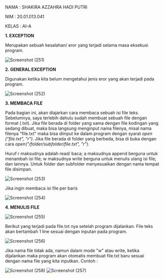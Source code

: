 NAMA  : SHAKIRA AZZAHRA HADI PUTRI

NIM   : 20.01.013.041

KELAS : AI-A

**1. EXCEPTION**

Merupakan sebuah kesalahan/ eror yang terjadi selama masa eksekusi program. 

![Screenshot (251)](https://user-images.githubusercontent.com/92997232/141127481-4314e87d-4697-4b35-b71b-ef64463a03ea.png)

**2. GENERAL EXCEPTION**

Digunakan ketika kita belum mengetahui jenis eror yang akan terjadi pada program.

![Screenshot (252)](https://user-images.githubusercontent.com/92997232/141128454-4a88b889-f1f1-4d2e-85b0-a1c927cf7f55.png)

**3. MEMBACA FILE**

Pada bagian ini, akan diajarkan cara membaca sebuah isi file teks. Sebelumnya, saya terlebih dahulu sudah membuat sebuah file dengan format (.txt). Jika file berada di folder yang sama dengan file kodingan yang sedang dibuat, maka bisa langsung menginput nama filenya, misal nama filenya "file.txt" maka bisa diinput ke dalam program dengan syarat _open ("file.txt", "r")_. Jika file berada di folder yang berbeda, bisa di buka dengan cara _open("/folder/subfolder/file.txt", "r")_. 

Huruf r maksudnya adalah read/ baca; a maksudnya append berguna untuk menambah isi file; w maksudnya write berguna untuk menulis ulang isi file; dan lainnya. Untuk folder dan subfolder menyesuaikan dengan nama tempat file disimpan. 

![Screenshot (253)](https://user-images.githubusercontent.com/92997232/141131946-47f489b0-dd5a-41a3-a69e-05a40258da78.png)

Jika ingin membaca isi file per baris

![Screenshot (254)](https://user-images.githubusercontent.com/92997232/141132504-8b7c75ed-2303-49e2-8232-33d6ff336f56.png)

**4. MENULIS FILE**

![Screenshot (255)](https://user-images.githubusercontent.com/92997232/141134464-7b59c7db-3695-4b1b-abfb-e3040aaab6be.png)

Berikut yang terjadi pada file.txt nya setelah program dijalankan. File teks akan bertambah 1 line sesuai dengan inputan pada program.

![Screenshot (256)](https://user-images.githubusercontent.com/92997232/141134626-a04ce4bb-f567-49b2-8c3b-ece708e3d6fc.png)

Jika nama file tidak ada, namun dalam mode "w" atau write, ketika dijalankan maka program akan otomatis membuat file.txt baru sesuai dengan nama file yang kita inputkan. Contoh :

![Screenshot (258)](https://user-images.githubusercontent.com/92997232/141135755-a2615c6a-b74d-430c-9e13-9ede79e51e2d.png)
![Screenshot (257)](https://user-images.githubusercontent.com/92997232/141135838-65da223c-6d14-4336-8768-0678faca65a6.png)


